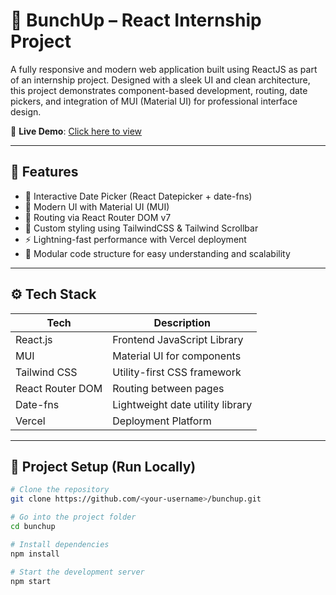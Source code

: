 # 🚀 BunchUp – React Internship Project

A fully responsive and modern web application built using ReactJS as part of an internship project. Designed with a sleek UI and clean architecture, this project demonstrates component-based development, routing, date pickers, and integration of MUI (Material UI) for professional interface design.

🔴 **Live Demo**: [Click here to view](https://bunchup-internship-8ch6.vercel.app/)

---

## 🌟 Features

- 📅 Interactive Date Picker (React Datepicker + date-fns)
- 🎨 Modern UI with Material UI (MUI)
- 🔄 Routing via React Router DOM v7
- 🌈 Custom styling using TailwindCSS & Tailwind Scrollbar
- ⚡ Lightning-fast performance with Vercel deployment
- 🧩 Modular code structure for easy understanding and scalability

---

## ⚙️ Tech Stack

| Tech             | Description                      |
|------------------|----------------------------------|
| React.js         | Frontend JavaScript Library      |
| MUI              | Material UI for components       |
| Tailwind CSS     | Utility-first CSS framework      |
| React Router DOM | Routing between pages            |
| Date-fns         | Lightweight date utility library |
| Vercel           | Deployment Platform              |

---

## 📁 Project Setup (Run Locally)

```bash
# Clone the repository
git clone https://github.com/<your-username>/bunchup.git

# Go into the project folder
cd bunchup

# Install dependencies
npm install

# Start the development server
npm start
